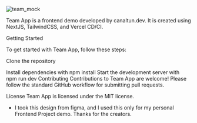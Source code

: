 ![team_mock](https://github.com/cnaltn/team-app-ts/assets/88890920/7bdd7a8f-71cc-4458-8c73-ba42e7c88c41)



Team App is a frontend demo developed by canaltun.dev. It is created using NextJS, TailwindCSS, and Vercel CD/CI.

Getting Started

To get started with Team App, follow these steps:

Clone the repository

Install dependencies with npm install
Start the development server with npm run dev
Contributing
Contributions to Team App are welcome! Please follow the standard GitHub workflow for submitting pull requests.

License
Team App is licensed under the MIT license.
* I took this design from figma, and I used this only for my personal Frontend Project demo. Thanks for the creators.


